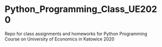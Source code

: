 # Python_Programming_Class_UE2020
Repo for class assignments and homeworks for Python Programming Course on University of Economics in Katowice 2020
